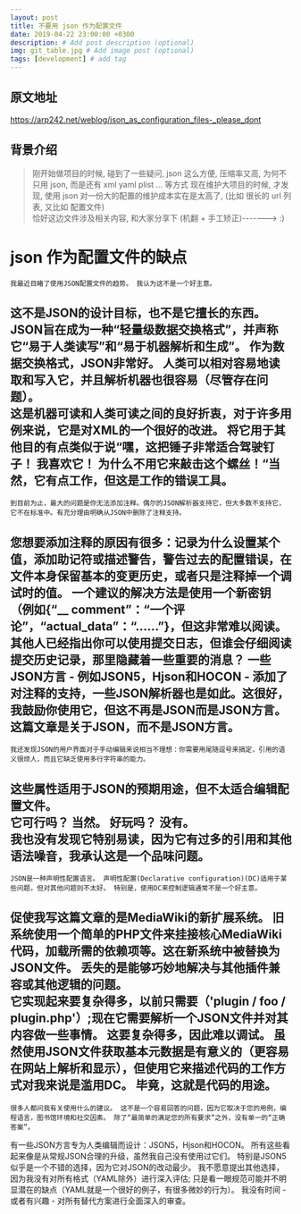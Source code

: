 ```yaml
---
layout: post
title: 不要用 json 作为配置文件
date: 2019-04-22 23:00:00 +0300
description: # Add post description (optional)
img: git_table.jpg # Add image post (optional)
tags: [development] # add tag
---
```


## 原文地址
https://arp242.net/weblog/json_as_configuration_files-_please_dont

## 背景介绍

> 刚开始做项目的时候, 碰到了一些疑问, json 这么方便, 压缩率又高, 为何不只用 json, 而是还有 xml yaml plist ... 等方式	
> 现在维护大项目的时候, 才发现, 使用 json 对一份大的配置的维护成本实在是太高了, (比如 很长的 url 列表, 又比如 配置文件)		
> 恰好这边文件涉及相关内容, 和大家分享下 (机翻 + 手工矫正)-------> :)

# json 作为配置文件的缺点

	我最近目睹了使用JSON配置文件的趋势。 我认为这不是一个好主意。		
这不是JSON的设计目标，也不是它擅长的东西。 JSON旨在成为一种“轻量级数据交换格式”，并声称它“易于人类读写”和“易于机器解析和生成”。	
作为数据交换格式，JSON非常好。 人类可以相对容易地读取和写入它，并且解析机器也很容易（尽管存在问题）。	
这是机器可读和人类可读之间的良好折衷，对于许多用例来说，它是对XML的一个很好的改进。	
将它用于其他目的有点类似于说“嘿，这把锤子非常适合驾驶钉子！ 我喜欢它！ 为什么不用它来敲击这个螺丝！“当然，它有点工作，但这是工作的错误工具。	
-------
	到目前为止，最大的问题是你无法添加注释。偶尔的JSON解析器支持它，但大多数不支持它，它不在标准中。有充分理由明确从JSON中删除了注释支持。
您想要添加注释的原因有很多：记录为什么设置某个值，添加助记符或描述警告，警告过去的配置错误，在文件本身保留基本的变更历史，或者只是注释掉一个调试时的值。
一个建议的解决方法是使用一个新密钥（例如{“__ comment”：“一个评论”，“actual_data”：“......”}，但这非常难以阅读。
其他人已经指出你可以使用提交日志，但谁会仔细阅读提交历史记录，那里隐藏着一些重要的消息？
一些JSON方言 - 例如JSON5，​​Hjson和HOCON  - 添加了对注释的支持，一些JSON解析器也是如此。这很好，我鼓励你使用它，但这不再是JSON而是JSON方言。这篇文章是关于JSON，而不是JSON方言。
-------
	我还发现JSON的用户界面对于手动编辑来说相当不理想：你需要用尾随逗号来搞定，引用的语义很烦人，而且它缺乏使用多行字符串的能力。 
这些属性适用于JSON的预期用途，但不太适合编辑配置文件。 	
它可行吗？ 当然。 好玩吗？ 没有。		
我也没有发现它特别易读，因为它有过多的引用和其他语法噪音，我承认这是一个品味问题。	
-------
	JSON是一种声明性配置语言。 声明性配置(Declarative configuration)(DC)适用于某些问题，但对其他问题则不太好。 特别是，使用DC来控制逻辑通常不是一个好主意。	
促使我写这篇文章的是MediaWiki的新扩展系统。 旧系统使用一个简单的PHP文件来挂接核心MediaWiki代码，加载所需的依赖项等。这在新系统中被替换为JSON文件。 丢失的是能够巧妙地解决与其他插件兼容或其他逻辑的问题。	
它实现起来要复杂得多，以前只需要（'plugin / foo / plugin.php'）;现在它需要解析一个JSON文件并对其内容做一些事情。 这要复杂得多，因此难以调试。	
虽然使用JSON文件获取基本元数据是有意义的（更容易在网站上解析和显示），但使用它来描述代码的工作方式对我来说是滥用DC。 毕竟，这就是代码的用途。	
-------
	很多人都问我有关使用什么的建议。 这不是一个容易回答的问题，因为它取决于您的用例，编程语言，图书馆环境和社交因素。 除了“最简单的满足您的所有要求”之外，没有单一的“正确答案”。	
有一些JSON方言专为人类编辑而设计：JSON5，Hjson和HOCON。 所有这些看起来像是从常规JSON合理的升级，虽然我自己没有使用过它们。 特别是JSON5似乎是一个不错的选择，因为它对JSON的改动最少。	
我不愿意提出其他选择，因为我没有对所有格式（YAML除外）进行深入评估; 只是看一眼规范可能并不明显潜在的缺点（YAML就是一个很好的例子，有很多微妙的行为）。 我没有时间 - 或者有兴趣 - 对所有替代方案进行全面深入的审查。	
